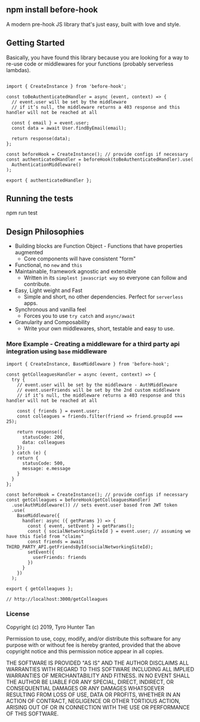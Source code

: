 ## npm install before-hook

A modern pre-hook JS library that's just easy, built with love and style.

## Getting Started

Basically, you have found this library because you are looking for a way to re-use code or middlewares for your functions (probably serverless lambdas).

```

import { CreateInstance } from 'before-hook';

const toBeAuthenticatedHandler = async (event, context) => {
  // event.user will be set by the middleware
  // if it’s null, the middleware returns a 403 response and this handler will not be reached at all

  const { email } = event.user;
  const data = await User.findByEmail(email);

  return response(data);
};

const beforeHook = CreateInstance(); // provide configs if necessary
const authenticatedHandler = beforeHook(toBeAuthenticatedHandler).use(
  AuthenticationMiddleware()
);

export { authenticatedHandler };

```


## Running the tests

  npm run test

## Design Philosophies

  * Building blocks are Function Object - Functions that have properties augmented
    * Core components will have consistent "form"
  * Functional, no `new` and `this`
  * Maintainable, framework agnostic and extensible
    * Written in its `simplest javascript way` so everyone can follow and contribute.
  * Easy, Light weight and Fast
    * Simple and short, no other dependencies. Perfect for `serverless` apps.
  * Synchronous and vanilla feel
    * Forces you to use `try catch` and `async/await`
  * Granularity and Composability
    * Write your own middlewares, short, testable and easy to use.

### More Example - Creating a middleware for a third party api integration using `base` middleware

```
import { CreateInstance, BaseMiddleware } from 'before-hook';

const getColleaguesHandler = async (event, context) => {
  try {
    // event.user will be set by the middleware - AuthMiddleware
    // event.userFriends will be set by the 2nd custom middleware
    // if it’s null, the middleware returns a 403 response and this handler will not be reached at all

    const { friends } = event.user;
    const colleagues = friends.filter(friend => friend.groupId === 25);

    return response({
      statusCode: 200,
      data: colleagues
    });
  } catch (e) {
    return {
      statusCode: 500,
      message: e.message
    }
  }
};

const beforeHook = CreateInstance(); // provide configs if necessary
const getColleagues = beforeHook(getColleaguesHandler)
  .use(AuthMiddleware()) // sets event.user based from JWT token
  .use(
    BaseMiddleware({
      handler: async ({ getParams }) => {
        const { event, setEvent } = getParams();
        const { socialNetworkingSiteId } = event.user; // assuming we have this field from "claims"
        const friends = await THIRD_PARTY_API.getFriendsById(socialNetworkingSiteId);
        setEvent({
          userFriends: friends
        })
      }
    })
  );

export { getColleagues };

// http://localhost:3000/getColleagues
```

### License

Copyright (c) 2019, Tyro Hunter Tan

Permission to use, copy, modify, and/or distribute this software for any
purpose with or without fee is hereby granted, provided that the above
copyright notice and this permission notice appear in all copies.

THE SOFTWARE IS PROVIDED "AS IS" AND THE AUTHOR DISCLAIMS ALL WARRANTIES
WITH REGARD TO THIS SOFTWARE INCLUDING ALL IMPLIED WARRANTIES OF
MERCHANTABILITY AND FITNESS. IN NO EVENT SHALL THE AUTHOR BE LIABLE FOR
ANY SPECIAL, DIRECT, INDIRECT, OR CONSEQUENTIAL DAMAGES OR ANY DAMAGES
WHATSOEVER RESULTING FROM LOSS OF USE, DATA OR PROFITS, WHETHER IN AN
ACTION OF CONTRACT, NEGLIGENCE OR OTHER TORTIOUS ACTION, ARISING OUT OF
OR IN CONNECTION WITH THE USE OR PERFORMANCE OF THIS SOFTWARE.
